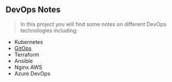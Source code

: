 ## DevOps Notes

>In this project you will find some notes on different DevOps technologies including:

 - Kubernetes
 - [GitOps](https://github.com/dorjanshurdhi/DevOps-Notes/tree/main/en/GitOps) 
 - Terraform
 -  Ansible
 -  Nginx AWS
 -  Azure DevOps
